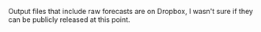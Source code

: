 Output files that include raw forecasts are on Dropbox, I wasn't sure if they can be publicly released at this point. 